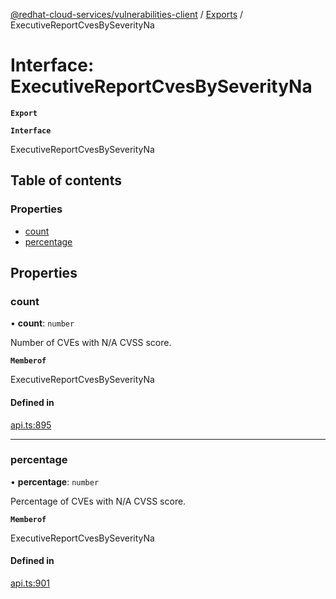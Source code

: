 [@redhat-cloud-services/vulnerabilities-client](../README.md) / [Exports](../modules.md) / ExecutiveReportCvesBySeverityNa

# Interface: ExecutiveReportCvesBySeverityNa

**`Export`**

**`Interface`**

ExecutiveReportCvesBySeverityNa

## Table of contents

### Properties

- [count](ExecutiveReportCvesBySeverityNa.md#count)
- [percentage](ExecutiveReportCvesBySeverityNa.md#percentage)

## Properties

### count

• **count**: `number`

Number of CVEs with N/A CVSS score.

**`Memberof`**

ExecutiveReportCvesBySeverityNa

#### Defined in

[api.ts:895](https://github.com/RedHatInsights/javascript-clients/blob/master/packages/vulnerabilities/git-api/api.ts#L895)

___

### percentage

• **percentage**: `number`

Percentage of CVEs with N/A CVSS score.

**`Memberof`**

ExecutiveReportCvesBySeverityNa

#### Defined in

[api.ts:901](https://github.com/RedHatInsights/javascript-clients/blob/master/packages/vulnerabilities/git-api/api.ts#L901)

